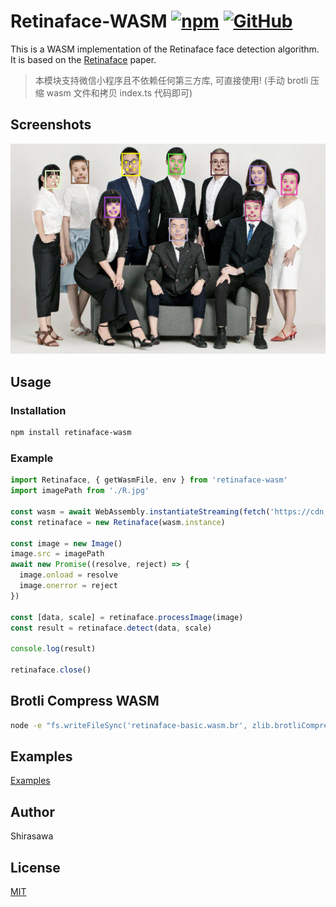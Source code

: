 # Retinaface-WASM [![npm](https://img.shields.io/npm/v/retinaface-wasm)](https://www.npmjs.com/package/retinaface-wasm) [![GitHub](https://img.shields.io/github/license/ShirasawaSama/retinaface-wasm)](LICENSE)

This is a WASM implementation of the Retinaface face detection algorithm. It is based on the [Retinaface](https://arxiv.org/abs/1905.00641) paper.

> 本模块支持微信小程序且不依赖任何第三方库, 可直接使用! (手动 brotli 压缩 wasm 文件和拷贝 index.ts 代码即可)

## Screenshots

![screenshot](screenshots/retinaface.jpg)

## Usage

### Installation

```bash
npm install retinaface-wasm
```

### Example

```typescript
import Retinaface, { getWasmFile, env } from 'retinaface-wasm'
import imagePath from './R.jpg'

const wasm = await WebAssembly.instantiateStreaming(fetch('https://cdn.jsdelivr.net/npm/onnxruntime-wasm/dist/wasm/' + getWasmFile()), env)
const retinaface = new Retinaface(wasm.instance)

const image = new Image()
image.src = imagePath
await new Promise((resolve, reject) => {
  image.onload = resolve
  image.onerror = reject
})

const [data, scale] = retinaface.processImage(image)
const result = retinaface.detect(data, scale)

console.log(result)

retinaface.close()
```

## Brotli Compress WASM 

```bash
node -e "fs.writeFileSync('retinaface-basic.wasm.br', zlib.brotliCompressSync(fs.readFileSync('retinaface-basic.wasm')))"
```

## Examples

[Examples](examples)

## Author

Shirasawa

## License

[MIT](LICENSE)
